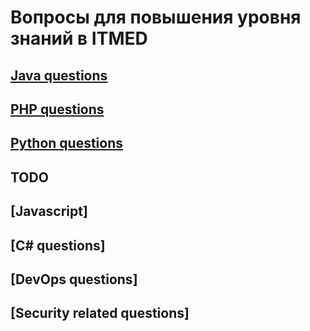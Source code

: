 # Вопросы для повышения уровня знаний в ITMED 

## [Java questions](java.md)
## [PHP questions](php.md)
## [Python questions](python.md)

## TODO
## [Javascript]
## [C# questions]
## [DevOps questions]
## [Security related questions]
